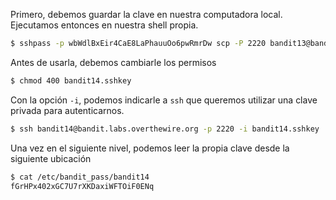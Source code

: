 Primero, debemos guardar la clave en nuestra computadora local. Ejecutamos
entonces en nuestra shell propia.

```bash
$ sshpass -p wbWdlBxEir4CaE8LaPhauuOo6pwRmrDw scp -P 2220 bandit13@bandit.labs.overthewire.org:sshkey.private bandit14.sshkey
```

Antes de usarla, debemos cambiarle los permisos

```bash
$ chmod 400 bandit14.sshkey
```

Con la opción `-i`, podemos indicarle a `ssh` que queremos utilizar una clave
privada para autenticarnos. 

```bash
$ ssh bandit14@bandit.labs.overthewire.org -p 2220 -i bandit14.sshkey
```

Una vez en el siguiente nivel, podemos leer la propia clave desde
la siguiente ubicación

```bash
$ cat /etc/bandit_pass/bandit14
fGrHPx402xGC7U7rXKDaxiWFTOiF0ENq
```


